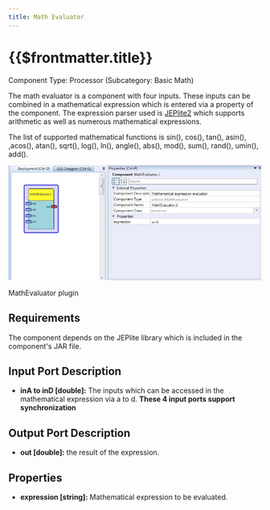 ```yaml
---
title: Math Evaluator
---
```


# {{$frontmatter.title}}

Component Type: Processor (Subcategory: Basic Math)

The math evaluator is a component with four inputs. These inputs can be combined in a mathematical expression which is entered via a property of the component. The expression parser used is [JEPlite2][1] which supports arithmetic as well as numerous mathematical expressions.

The list of supported mathematical functions is sin(), cos(), tan(), asin(), ,acos(), atan(), sqrt(), log(), ln(), angle(), abs(), mod(), sum(), rand(), umin(), add().

![Screenshot: MathEvaluator plugin](./img/mathevaluator.jpg "Screenshot: MathEvaluator plugin")

MathEvaluator plugin

## Requirements

The component depends on the JEPlite library which is included in the component's JAR file.

## Input Port Description

*   **inA to inD \[double\]:** The inputs which can be accessed in the mathematical expression via a to d. **These 4 input ports support synchronization**

## Output Port Description

*   **out \[double\]:** the result of the expression.

## Properties

*   **expression \[string\]:** Mathematical expression to be evaluated.

[1]: http://sourceforge.net/projects/jeplite/